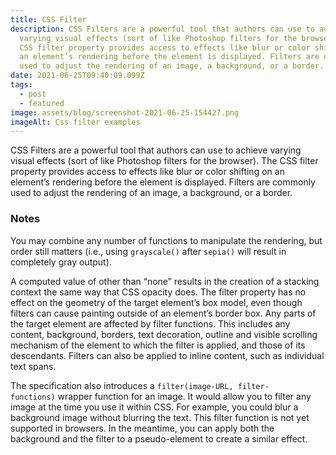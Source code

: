 ```yaml
---
title: CSS Filter
description: CSS Filters are a powerful tool that authors can use to achieve
  varying visual effects (sort of like Photoshop filters for the browser). The
  CSS filter property provides access to effects like blur or color shifting on
  an element’s rendering before the element is displayed. Filters are commonly
  used to adjust the rendering of an image, a background, or a border.
date: 2021-06-25T09:40:09.099Z
tags:
  - post
  - featured
image: assets/blog/screenshot-2021-06-25-154427.png
imageAlt: Css filter examples
---
```

CSS Filters are a powerful tool that authors can use to achieve varying visual effects (sort of like Photoshop filters for the browser). The CSS filter property provides access to effects like blur or color shifting on an element’s rendering before the element is displayed. Filters are commonly used to adjust the rendering of an image, a background, or a border.

### Notes

You may combine any number of functions to manipulate the rendering, but order still matters (i.e., using `grayscale()` after `sepia()` will result in completely gray output).

A computed value of other than “none” results in the creation of a stacking context the same way that CSS opacity does. The filter property has no effect on the geometry of the target element’s box model, even though filters can cause painting outside of an element’s border box. Any parts of the target element are affected by filter functions. This includes any content, background, borders, text decoration, outline and visible scrolling mechanism of the element to which the filter is applied, and those of its descendants. Filters can also be applied to inline content, such as individual text spans.

The specification also introduces a `filter(image-URL, filter-functions)` wrapper function for an image. It would allow you to filter any image at the time you use it within CSS. For example, you could blur a background image without blurring the text. This filter function is not yet supported in browsers. In the meantime, you can apply both the background and the filter to a pseudo-element to create a similar effect.